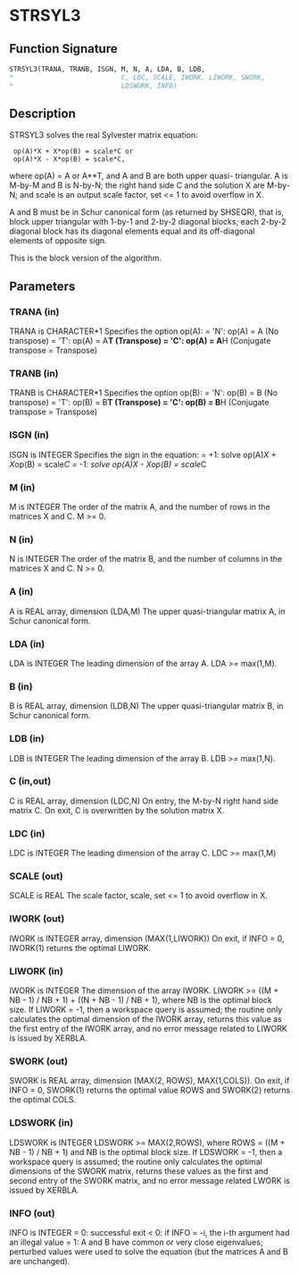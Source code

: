 # STRSYL3

## Function Signature

```fortran
STRSYL3(TRANA, TRANB, ISGN, M, N, A, LDA, B, LDB,
*                           C, LDC, SCALE, IWORK, LIWORK, SWORK,
*                           LDSWORK, INFO)
```

## Description


  STRSYL3 solves the real Sylvester matrix equation:

     op(A)*X + X*op(B) = scale*C or
     op(A)*X - X*op(B) = scale*C,

  where op(A) = A or A**T, and  A and B are both upper quasi-
  triangular. A is M-by-M and B is N-by-N; the right hand side C and
  the solution X are M-by-N; and scale is an output scale factor, set
  <= 1 to avoid overflow in X.

  A and B must be in Schur canonical form (as returned by SHSEQR), that
  is, block upper triangular with 1-by-1 and 2-by-2 diagonal blocks;
  each 2-by-2 diagonal block has its diagonal elements equal and its
  off-diagonal elements of opposite sign.

  This is the block version of the algorithm.

## Parameters

### TRANA (in)

TRANA is CHARACTER*1 Specifies the option op(A): = 'N': op(A) = A (No transpose) = 'T': op(A) = A**T (Transpose) = 'C': op(A) = A**H (Conjugate transpose = Transpose)

### TRANB (in)

TRANB is CHARACTER*1 Specifies the option op(B): = 'N': op(B) = B (No transpose) = 'T': op(B) = B**T (Transpose) = 'C': op(B) = B**H (Conjugate transpose = Transpose)

### ISGN (in)

ISGN is INTEGER Specifies the sign in the equation: = +1: solve op(A)*X + X*op(B) = scale*C = -1: solve op(A)*X - X*op(B) = scale*C

### M (in)

M is INTEGER The order of the matrix A, and the number of rows in the matrices X and C. M >= 0.

### N (in)

N is INTEGER The order of the matrix B, and the number of columns in the matrices X and C. N >= 0.

### A (in)

A is REAL array, dimension (LDA,M) The upper quasi-triangular matrix A, in Schur canonical form.

### LDA (in)

LDA is INTEGER The leading dimension of the array A. LDA >= max(1,M).

### B (in)

B is REAL array, dimension (LDB,N) The upper quasi-triangular matrix B, in Schur canonical form.

### LDB (in)

LDB is INTEGER The leading dimension of the array B. LDB >= max(1,N).

### C (in,out)

C is REAL array, dimension (LDC,N) On entry, the M-by-N right hand side matrix C. On exit, C is overwritten by the solution matrix X.

### LDC (in)

LDC is INTEGER The leading dimension of the array C. LDC >= max(1,M)

### SCALE (out)

SCALE is REAL The scale factor, scale, set <= 1 to avoid overflow in X.

### IWORK (out)

IWORK is INTEGER array, dimension (MAX(1,LIWORK)) On exit, if INFO = 0, IWORK(1) returns the optimal LIWORK.

### LIWORK (in)

IWORK is INTEGER The dimension of the array IWORK. LIWORK >= ((M + NB - 1) / NB + 1) + ((N + NB - 1) / NB + 1), where NB is the optimal block size. If LIWORK = -1, then a workspace query is assumed; the routine only calculates the optimal dimension of the IWORK array, returns this value as the first entry of the IWORK array, and no error message related to LIWORK is issued by XERBLA.

### SWORK (out)

SWORK is REAL array, dimension (MAX(2, ROWS), MAX(1,COLS)). On exit, if INFO = 0, SWORK(1) returns the optimal value ROWS and SWORK(2) returns the optimal COLS.

### LDSWORK (in)

LDSWORK is INTEGER LDSWORK >= MAX(2,ROWS), where ROWS = ((M + NB - 1) / NB + 1) and NB is the optimal block size. If LDSWORK = -1, then a workspace query is assumed; the routine only calculates the optimal dimensions of the SWORK matrix, returns these values as the first and second entry of the SWORK matrix, and no error message related LWORK is issued by XERBLA.

### INFO (out)

INFO is INTEGER = 0: successful exit < 0: if INFO = -i, the i-th argument had an illegal value = 1: A and B have common or very close eigenvalues; perturbed values were used to solve the equation (but the matrices A and B are unchanged).

